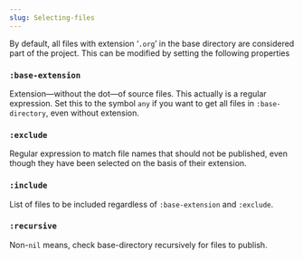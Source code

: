 ```yaml
---
slug: Selecting-files
---
```


By default, all files with extension ‘`.org`’ in the base directory are considered part of the project. This can be modified by setting the following properties

### `:base-extension`

Extension—without the dot—of source files. This actually is a regular expression. Set this to the symbol `any` if you want to get all files in `:base-directory`, even without extension.

### `:exclude`

Regular expression to match file names that should not be published, even though they have been selected on the basis of their extension.

### `:include`

List of files to be included regardless of `:base-extension` and `:exclude`.

### `:recursive`

Non-`nil` means, check base-directory recursively for files to publish.
